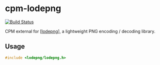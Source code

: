 cpm-lodepng
===========

[![Build Status](https://travis-ci.org/iauns/cpm-lodepng.png)](https://travis-ci.org/iauns/cpm-lodepng)

CPM external for [[lodepng](http://lodev.org/lodepng/lodepng)], a lightweight PNG encoding / decoding library.

Usage
-----

```c++
#include <lodepng/lodepng.h>
```
